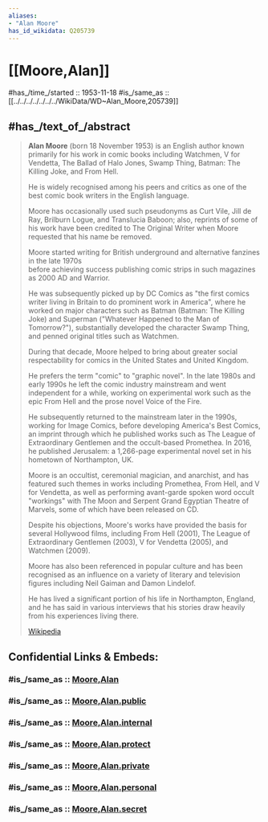 ```yaml
---
aliases:
- "Alan Moore"
has_id_wikidata: Q205739
---
```


# [[Moore,Alan]] 

#has_/time_/started :: 1953-11-18
#is_/same_as :: [[../../../../../../../WikiData/WD~Alan_Moore,205739]] 

## #has_/text_of_/abstract 

> **Alan Moore** (born 18 November 1953) is an English author 
> known primarily for his work in comic books including 
> Watchmen, V for Vendetta, The Ballad of Halo Jones, Swamp Thing, 
> Batman: The Killing Joke, and From Hell. 
> 
> He is widely recognised among his peers and critics 
> as one of the best comic book writers in the English language. 
> 
> Moore has occasionally used such pseudonyms as Curt Vile, 
> Jill de Ray, Brilburn Logue, and Translucia Baboon; 
> also, reprints of some of his work have been credited to The Original Writer 
> when Moore requested that his name be removed.
>
> Moore started writing for British underground and alternative fanzines in the late 1970s  
> before achieving success publishing comic strips in such magazines as 2000 AD and Warrior. 
> 
> He was subsequently picked up by DC Comics as 
> "the first comics writer living in Britain to do prominent work in America", 
> where he worked on major characters such as Batman (Batman: The Killing Joke) 
> and Superman ("Whatever Happened to the Man of Tomorrow?"), 
> substantially developed the character Swamp Thing, 
> and penned original titles such as Watchmen. 
> 
> During that decade, Moore helped to bring about 
> greater social respectability for comics in the United States and United Kingdom. 
> 
> He prefers the term "comic" to "graphic novel". 
> In the late 1980s and early 1990s he left the comic industry mainstream 
> and went independent for a while, working on experimental work 
> such as the epic From Hell and the prose novel Voice of the Fire. 
> 
> He subsequently returned to the mainstream later in the 1990s, 
> working for Image Comics, before developing America's Best Comics, 
> an imprint through which he published works such as 
> The League of Extraordinary Gentlemen and the occult-based Promethea. 
> In 2016, he published Jerusalem: a 1,266-page experimental novel 
> set in his hometown of Northampton, UK.
>
> Moore is an occultist, ceremonial magician, and anarchist, 
> and has featured such themes in works including Promethea, From Hell, and V for Vendetta, 
> as well as performing avant-garde spoken word occult "workings" 
> with The Moon and Serpent Grand Egyptian Theatre of Marvels, 
> some of which have been released on CD.
>
> Despite his objections, Moore's works have provided the basis for several Hollywood films, 
> including From Hell (2001), The League of Extraordinary Gentlemen (2003), 
> V for Vendetta (2005), and Watchmen (2009). 
> 
> Moore has also been referenced in popular culture 
> and has been recognised as an influence on a variety of literary and television figures 
> including Neil Gaiman and Damon Lindelof. 
> 
> He has lived a significant portion of his life in Northampton, England, 
> and he has said in various interviews that his stories 
> draw heavily from his experiences living there.
>
> [Wikipedia](https://en.wikipedia.org/wiki/Alan%20Moore)


## Confidential Links & Embeds: 

### #is_/same_as :: [Moore,Alan](/_Standards/Society/Communication/Media/Writing/Book/Author/Moore,Alan.md) 

### #is_/same_as :: [Moore,Alan.public](/_public/Society/Communication/Media/Writing/Book/Author/Moore,Alan.public.md) 

### #is_/same_as :: [Moore,Alan.internal](/_internal/Society/Communication/Media/Writing/Book/Author/Moore,Alan.internal.md) 

### #is_/same_as :: [Moore,Alan.protect](/_protect/Society/Communication/Media/Writing/Book/Author/Moore,Alan.protect.md) 

### #is_/same_as :: [Moore,Alan.private](/_private/Society/Communication/Media/Writing/Book/Author/Moore,Alan.private.md) 

### #is_/same_as :: [Moore,Alan.personal](/_personal/Society/Communication/Media/Writing/Book/Author/Moore,Alan.personal.md) 

### #is_/same_as :: [Moore,Alan.secret](/_secret/Society/Communication/Media/Writing/Book/Author/Moore,Alan.secret.md)

